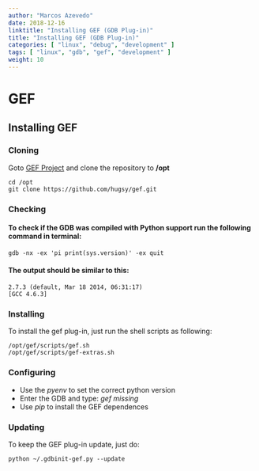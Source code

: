 ```yaml
---
author: "Marcos Azevedo"
date: 2018-12-16
linktitle: "Installing GEF (GDB Plug-in)"
title: "Installing GEF (GDB Plug-in)"
categories: [ "linux", "debug", "development" ]
tags: [ "linux", "gdb", "gef", "development" ]
weight: 10
---
```


# GEF
## Installing GEF

### Cloning
Goto [GEF Project](https://github.com/hugsy/gef) and clone the repository to __/opt__
```
cd /opt
git clone https://github.com/hugsy/gef.git
```

### Checking
#### To check if the GDB was compiled with Python support run the following command in terminal:
```
gdb -nx -ex 'pi print(sys.version)' -ex quit
```

#### The output should be similar to this:
```
2.7.3 (default, Mar 18 2014, 06:31:17)
[GCC 4.6.3]
```

### Installing
To install the gef plug-in, just run the shell scripts as following:
```
/opt/gef/scripts/gef.sh
/opt/gef/scripts/gef-extras.sh
```

### Configuring
* Use the *pyenv* to set the correct python version
* Enter the GDB and type: _gef missing_
* Use *pip* to install the GEF dependences


### Updating
To keep the GEF plug-in update, just do:
```
python ~/.gdbinit-gef.py --update
```
